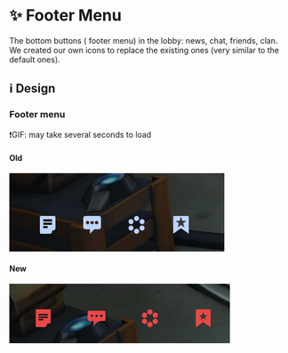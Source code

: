 # :sparkles: Footer Menu

The bottom buttons ( footer menu) in the lobby: news, chat, friends, clan. We created our own icons to replace the existing ones (very similar to the default ones).

## :information_source: Design

### Footer menu

❗GIF: may take several seconds to load

#### Old

![](/images/lobby/old/footermenu.gif)

#### New

![](/images/lobby/new/footermenu.gif)
